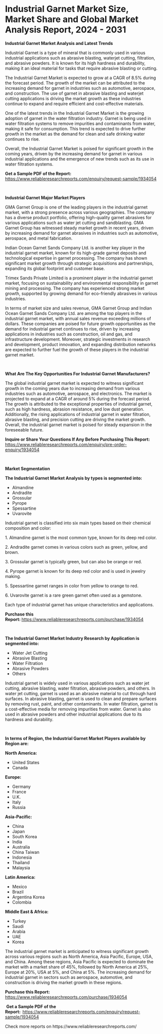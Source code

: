 <p><h1>Industrial Garnet Market Size, Market Share and Global Market Analysis Report, 2024 - 2031</h1></p><p><strong>Industrial Garnet Market Analysis and Latest Trends</strong></p>
<p><p>Industrial Garnet is a type of mineral that is commonly used in various industrial applications such as abrasive blasting, waterjet cutting, filtration, and abrasive powders. It is known for its high hardness and durability, making it an ideal material for tasks that require abrasive blasting or cutting.</p><p>The Industrial Garnet Market is expected to grow at a CAGR of 8.5% during the forecast period. The growth of the market can be attributed to the increasing demand for garnet in industries such as automotive, aerospace, and construction. The use of garnet in abrasive blasting and waterjet cutting applications is driving the market growth as these industries continue to expand and require efficient and cost-effective materials.</p><p>One of the latest trends in the Industrial Garnet Market is the growing adoption of garnet in the water filtration industry. Garnet is being used in water filtration systems to remove impurities and contaminants from water, making it safe for consumption. This trend is expected to drive further growth in the market as the demand for clean and safe drinking water continues to rise.</p><p>Overall, the Industrial Garnet Market is poised for significant growth in the coming years, driven by the increasing demand for garnet in various industrial applications and the emergence of new trends such as its use in water filtration systems.</p></p>
<p><strong>Get a Sample PDF of the Report:&nbsp;</strong> <a href="https://www.reliableresearchreports.com/enquiry/request-sample/1934054">https://www.reliableresearchreports.com/enquiry/request-sample/1934054</a></p>
<p>&nbsp;</p>
<p><strong>Industrial Garnet Major Market Players</strong></p>
<p><p>GMA Garnet Group is one of the leading players in the industrial garnet market, with a strong presence across various geographies. The company has a diverse product portfolio, offering high-quality garnet abrasives for various applications such as water jet cutting and sandblasting. GMA Garnet Group has witnessed steady market growth in recent years, driven by increasing demand for garnet abrasives in industries such as automotive, aerospace, and metal fabrication.</p><p>Indian Ocean Garnet Sands Company Ltd. is another key player in the industrial garnet market, known for its high-grade garnet deposits and technological expertise in garnet processing. The company has shown significant market growth through strategic acquisitions and partnerships, expanding its global footprint and customer base.</p><p>Trimex Sands Private Limited is a prominent player in the industrial garnet market, focusing on sustainability and environmental responsibility in garnet mining and processing. The company has experienced strong market growth, supported by growing demand for eco-friendly abrasives in various industries.</p><p>In terms of market size and sales revenue, GMA Garnet Group and Indian Ocean Garnet Sands Company Ltd. are among the top players in the industrial garnet market, with annual sales revenue exceeding millions of dollars. These companies are poised for future growth opportunities as the demand for industrial garnet continues to rise, driven by increasing applications in industries such as construction, oil and gas, and infrastructure development. Moreover, strategic investments in research and development, product innovation, and expanding distribution networks are expected to further fuel the growth of these players in the industrial garnet market.</p></p>
<p>&nbsp;</p>
<p><strong>What Are The Key Opportunities For Industrial Garnet Manufacturers?</strong></p>
<p><p>The global industrial garnet market is expected to witness significant growth in the coming years due to increasing demand from various industries such as automotive, aerospace, and electronics. The market is projected to expand at a CAGR of around 5% during the forecast period. The growth is attributed to the exceptional properties of industrial garnet, such as high hardness, abrasion resistance, and low dust generation. Additionally, the rising applications of industrial garnet in water filtration, abrasive blasting, and precision cutting are driving the market growth. Overall, the industrial garnet market is poised for steady expansion in the foreseeable future.</p></p>
<p><strong>Inquire or Share Your Questions If Any Before Purchasing This Report:</strong> <a href="https://www.reliableresearchreports.com/enquiry/pre-order-enquiry/1934054">https://www.reliableresearchreports.com/enquiry/pre-order-enquiry/1934054</a></p>
<p>&nbsp;</p>
<p><strong>Market Segmentation</strong></p>
<p><strong>The Industrial Garnet Market Analysis by types is segmented into:</strong></p>
<p><ul><li>Almandine</li><li>Andradite</li><li>Grossular</li><li>Pyrope</li><li>Spessartine</li><li>Uvarovite</li></ul></p>
<p><p>Industrial garnet is classified into six main types based on their chemical composition and color: </p><p>1. Almandine garnet is the most common type, known for its deep red color.</p><p>2. Andradite garnet comes in various colors such as green, yellow, and brown.</p><p>3. Grossular garnet is typically green, but can also be orange or red.</p><p>4. Pyrope garnet is known for its deep red color and is used in jewelry making.</p><p>5. Spessartine garnet ranges in color from yellow to orange to red.</p><p>6. Uvarovite garnet is a rare green garnet often used as a gemstone. </p><p>Each type of industrial garnet has unique characteristics and applications.</p></p>
<p><strong>Purchase this Report:&nbsp;</strong><a href="https://www.reliableresearchreports.com/purchase/1934054">https://www.reliableresearchreports.com/purchase/1934054</a></p>
<p>&nbsp;</p>
<p><strong>The Industrial Garnet Market Industry Research by Application is segmented into:</strong></p>
<p><ul><li>Water Jet Cutting</li><li>Abrasive Blasting</li><li>Water Filtration</li><li>Abrasive Powders</li><li>Others</li></ul></p>
<p><p>Industrial garnet is widely used in various applications such as water jet cutting, abrasive blasting, water filtration, abrasive powders, and others. In water jet cutting, garnet is used as an abrasive material to cut through hard surfaces. In abrasive blasting, garnet is used to clean and prepare surfaces by removing rust, paint, and other contaminants. In water filtration, garnet is a cost-effective media for removing impurities from water. Garnet is also used in abrasive powders and other industrial applications due to its hardness and durability.</p></p>
<p>&nbsp;</p>
<p><strong>In terms of Region, the Industrial Garnet Market Players available by Region are:</strong></p>
<p>
    <p> <strong> North America: </strong>
        <ul>
            <li>United States</li>
            <li>Canada</li>
        </ul>
        </p> 
    <p> <strong> Europe: </strong>
        <ul>
            <li>Germany</li>
            <li>France</li>
            <li>U.K.</li>
            <li>Italy</li>
            <li>Russia</li>
        </ul>
        </p> 
    <p> <strong> Asia-Pacific: </strong>
        <ul>
            <li>China</li>
            <li>Japan</li>
            <li>South Korea</li>
            <li>India</li>
            <li>Australia</li>
            <li>China Taiwan</li>
            <li>Indonesia</li>
            <li>Thailand</li>
            <li>Malaysia</li>
        </ul>
        </p> 
    <p> <strong> Latin America: </strong>
        <ul>
            <li>Mexico</li>
            <li>Brazil</li>
            <li>Argentina Korea</li>
            <li>Colombia</li>
        </ul>
        </p> 
    <p> <strong> Middle East & Africa: </strong>
        <ul>
            <li>Turkey</li>
            <li>Saudi</li>
            <li>Arabia</li>
            <li>UAE</li>
            <li>Korea</li>
        </ul>
    </p>
    </p>
<p><p>The industrial garnet market is anticipated to witness significant growth across various regions such as North America, Asia Pacific, Europe, USA, and China. Among these regions, Asia Pacific is expected to dominate the market with a market share of 45%, followed by North America at 25%, Europe at 20%, USA at 5%, and China at 5%. The increasing demand for industrial garnet in sectors such as aerospace, automotive, and construction is driving the market growth in these regions.</p></p>
<p><strong>Purchase this Report: </strong><a href="https://www.reliableresearchreports.com/purchase/1934054">https://www.reliableresearchreports.com/purchase/1934054</a></p>
<p>&nbsp;<strong>Get a Sample PDF of the Report:&nbsp;&nbsp;</strong><a href="https://www.reliableresearchreports.com/enquiry/request-sample/1934054">https://www.reliableresearchreports.com/enquiry/request-sample/1934054</a></p>
<p><strong></strong></p>
<p>Check more reports on https://www.reliableresearchreports.com/</p>